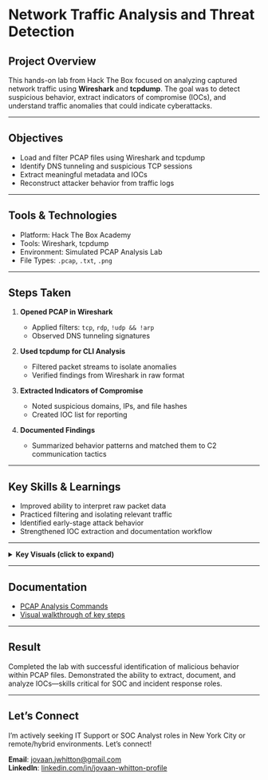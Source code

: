 # Network Traffic Analysis and Threat Detection

## Project Overview
This hands-on lab from Hack The Box focused on analyzing captured network traffic using **Wireshark** and **tcpdump**. The goal was to detect suspicious behavior, extract indicators of compromise (IOCs), and understand traffic anomalies that could indicate cyberattacks.

---

## Objectives
- Load and filter PCAP files using Wireshark and tcpdump
- Identify DNS tunneling and suspicious TCP sessions
- Extract meaningful metadata and IOCs
- Reconstruct attacker behavior from traffic logs

---

## Tools & Technologies
- Platform: Hack The Box Academy
- Tools: Wireshark, tcpdump
- Environment: Simulated PCAP Analysis Lab
- File Types: `.pcap`, `.txt`, `.png`

---

## Steps Taken

1. **Opened PCAP in Wireshark**
   - Applied filters: `tcp`, `rdp`, `!udp && !arp`
   - Observed DNS tunneling signatures

2. **Used tcpdump for CLI Analysis**
   - Filtered packet streams to isolate anomalies
   - Verified findings from Wireshark in raw format

3. **Extracted Indicators of Compromise**
   - Noted suspicious domains, IPs, and file hashes
   - Created IOC list for reporting

4. **Documented Findings**
   - Summarized behavior patterns and matched them to C2 communication tactics

---

## Key Skills & Learnings
- Improved ability to interpret raw packet data
- Practiced filtering and isolating relevant traffic
- Identified early-stage attack behavior
- Strengthened IOC extraction and documentation workflow

---

<details>
   <summary><strong>Key Visuals (click to expand)</strong> </summary>

### Starting a TCPDump Capture
![Starting a TCPDump Capture](screenshots/tcpdump-which-D-interface.png)
### Wireshark HTTP Filter Results
![Wireshark HTTP Filter](screenshots/wireshark-http.png)
### Exporting HTTP objects
![Exporting HTTP Objects](screenshots/tcpdump-suspicious.png)

</details>

---

## Documentation
- [PCAP Analysis Commands](docs/)
- [Visual walkthrough of key steps](screenshots/)

---

## Result
Completed the lab with successful identification of malicious behavior within PCAP files. Demonstrated the ability to extract, document, and analyze IOCs—skills critical for SOC and incident response roles.

---

## Let’s Connect
I’m actively seeking IT Support or SOC Analyst roles in New York City or remote/hybrid environments. Let’s connect!

**Email**: jovaan.jwhitton@gmail.com  
**LinkedIn**: [linkedin.com/in/jovaan-whitton-profile](https://linkedin.com/in/jovaan-whitton-profile)

